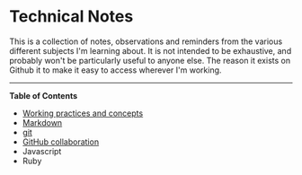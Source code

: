 # Technical Notes
This is a collection of  notes, observations and reminders from the various different subjects I'm learning about. It is not intended to be exhaustive, and probably won't be particularly useful to anyone else. The reason it exists on Github it to make it easy to access wherever I'm working.

----
**Table of Contents**
 
 - [Working practices and concepts](./continuous-integration.md)
 - [Markdown](./markdown/markdown.md)
 - [git](./git/git-TOC.md)
 - [GitHub collaboration](./github/github-collaboration.md)
 - Javascript
- Ruby
